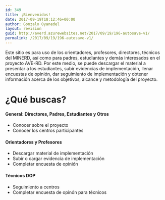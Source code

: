 ```yaml
---
id: 349
title: ¡Bienvenidos!
date: 2017-09-19T18:12:46+00:00
author: Gonzalo Oyanedel
layout: revision
guid: http://averd.azurewebsites.net/2017/09/19/196-autosave-v1/
permalink: /2017/09/19/196-autosave-v1/
---
```

Este sitio es para uso de los orientadores, profesores, directores, técnicos del MINERD, así como para padres, estudiantes y demás interesados en el proyecto AVE-RD. Por este medio, se puede descargar el material a presentar a los estudiantes, subir evidencias de implementación, llenar encuestas de opinión, dar seguimiento de implementación y obtener información acerca de los objetivos, alcance y metodología del proyecto.

# **¿Qué buscas?**

#### General: Directores, Padres, Estudiantes y Otros

  * Conocer sobre el proyecto
  * Conocer los centros participantes

#### Orientadores y Profesores

  * Descargar material de implementación
  * Subir o cargar evidencia de implementación
  * Completar encuesta de opinión

#### Técnicos DOP

  * Seguimiento a centros
  * Completar encuesta de opinón para técnicos

&nbsp;